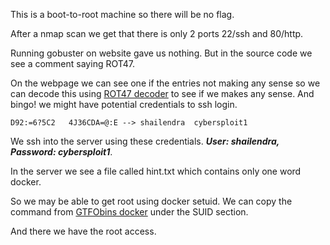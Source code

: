 This is a boot-to-root machine so there will be no flag.

After a nmap scan we get that there is only 2 ports 22/ssh and 80/http.

Running gobuster on website gave us nothing. But in the source code we see a comment saying ROT47.

On the webpage we can see one if the entries not making any sense so we can decode this using [ROT47 decoder](https://cryptii.com/pipes/rot13-decoder) to see if we makes any sense. And bingo! we might have potential credentials to ssh login.

```D92:=6?5C2	4J36CDA=@:E --> shailendra	cybersploit1```

We ssh into the server using these credentials. ___User: shailendra, Password: cybersploit1___.

In the server we see a file called hint.txt which contains only one word docker.

So we may be able to get root using docker setuid. We can copy the command from [GTFObins docker](https://gtfobins.github.io/gtfobins/docker/) under the SUID section.

And there we have the root access. 